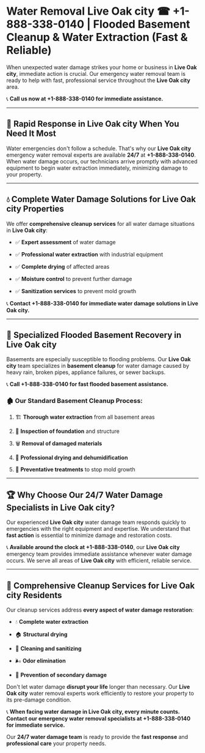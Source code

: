 # Water Removal Live Oak city ☎ +1-888-338-0140 | Flooded Basement Cleanup & Water Extraction (Fast & Reliable)

When unexpected water damage strikes your home or business in **Live Oak city**, immediate action is crucial. Our emergency water removal team is ready to help with fast, professional service throughout the **Live Oak city** area. 

📞 **Call us now at +1-888-338-0140 for immediate assistance.**
---
## 🚀 Rapid Response in Live Oak city When You Need It Most
Water emergencies don't follow a schedule. That's why our **Live Oak city** emergency water removal experts are available **24/7** at **+1-888-338-0140**. When water damage occurs, our technicians arrive promptly with advanced equipment to begin water extraction immediately, minimizing damage to your property.
---
## 💧 Complete Water Damage Solutions for Live Oak city Properties
We offer **comprehensive cleanup services** for all water damage situations in **Live Oak city**:
- ✅ **Expert assessment** of water damage  
- ✅ **Professional water extraction** with industrial equipment  
- ✅ **Complete drying** of affected areas  
- ✅ **Moisture control** to prevent further damage  
- ✅ **Sanitization services** to prevent mold growth  
📞 **Contact +1-888-338-0140 for immediate water damage solutions in Live Oak city.**
---
## 🌊 Specialized Flooded Basement Recovery in Live Oak city
Basements are especially susceptible to flooding problems. Our **Live Oak city** team specializes in **basement cleanup** for water damage caused by heavy rain, broken pipes, appliance failures, or sewer backups. 
📞 **Call +1-888-338-0140 for fast flooded basement assistance.**
### 🏚️ Our Standard Basement Cleanup Process:
1. 🏗️ **Thorough water extraction** from all basement areas  
2. 🔎 **Inspection of foundation** and structure  
3. 🗑️ **Removal of damaged materials**  
4. 💨 **Professional drying and dehumidification**  
5. 🚫 **Preventative treatments** to stop mold growth  
---
## 🏆 Why Choose Our 24/7 Water Damage Specialists in Live Oak city?
Our experienced **Live Oak city** water damage team responds quickly to emergencies with the right equipment and expertise. We understand that **fast action** is essential to minimize damage and restoration costs.
📞 **Available around the clock at +1-888-338-0140**, our **Live Oak city** emergency team provides immediate assistance whenever water damage occurs. We serve all areas of **Live Oak city** with efficient, reliable service.
---
## 🧹 Comprehensive Cleanup Services for Live Oak city Residents
Our cleanup services address **every aspect of water damage restoration**:
- 💧 **Complete water extraction**  
- 🏠 **Structural drying**  
- 🧼 **Cleaning and sanitizing**  
- 🌬️ **Odor elimination**  
- 🚫 **Prevention of secondary damage**  
Don't let water damage **disrupt your life** longer than necessary. Our **Live Oak city** water removal experts work efficiently to restore your property to its pre-damage condition.
📞 **When facing water damage in Live Oak city, every minute counts. Contact our emergency water removal specialists at +1-888-338-0140 for immediate service.**
Our **24/7 water damage team** is ready to provide the **fast response** and **professional care** your property needs.
